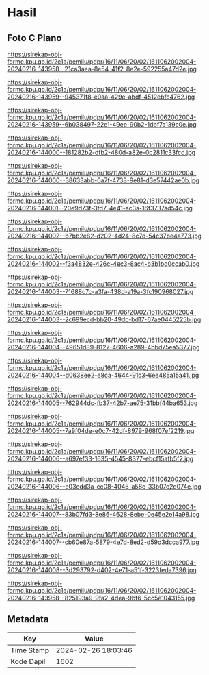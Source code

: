 # Hasil

## Foto C Plano

https://sirekap-obj-formc.kpu.go.id/2c1a/pemilu/pdpr/16/11/06/20/02/1611062002004-20240216-143958--21ca3aea-8e54-41f2-8e2e-592255a47d2e.jpg

https://sirekap-obj-formc.kpu.go.id/2c1a/pemilu/pdpr/16/11/06/20/02/1611062002004-20240216-143959--945371f8-e0aa-429e-abdf-4512ebfc4762.jpg

https://sirekap-obj-formc.kpu.go.id/2c1a/pemilu/pdpr/16/11/06/20/02/1611062002004-20240216-143959--6b038497-22e1-49ee-90b2-1dbf7a139c0e.jpg

https://sirekap-obj-formc.kpu.go.id/2c1a/pemilu/pdpr/16/11/06/20/02/1611062002004-20240216-144000--181282b2-dfb2-480d-a82e-0c2811c33fcd.jpg

https://sirekap-obj-formc.kpu.go.id/2c1a/pemilu/pdpr/16/11/06/20/02/1611062002004-20240216-144000--38633abb-6a7f-4738-9e81-d3e57442ae0b.jpg

https://sirekap-obj-formc.kpu.go.id/2c1a/pemilu/pdpr/16/11/06/20/02/1611062002004-20240216-144001--20e9d73f-3fd7-4e41-ac3a-16f3737ad54c.jpg

https://sirekap-obj-formc.kpu.go.id/2c1a/pemilu/pdpr/16/11/06/20/02/1611062002004-20240216-144002--b7bb2e82-d202-4d24-8c7d-54c37be4a773.jpg

https://sirekap-obj-formc.kpu.go.id/2c1a/pemilu/pdpr/16/11/06/20/02/1611062002004-20240216-144002--f3a4832e-426c-4ec3-8ac4-b3b1bd0ccab0.jpg

https://sirekap-obj-formc.kpu.go.id/2c1a/pemilu/pdpr/16/11/06/20/02/1611062002004-20240216-144003--71688c7c-a3fa-438d-a19a-3fc190968027.jpg

https://sirekap-obj-formc.kpu.go.id/2c1a/pemilu/pdpr/16/11/06/20/02/1611062002004-20240216-144003--2c699ecd-bb20-49dc-bd17-67ae0445225b.jpg

https://sirekap-obj-formc.kpu.go.id/2c1a/pemilu/pdpr/16/11/06/20/02/1611062002004-20240216-144004--49651d89-8127-4606-a289-4bbd75ea5377.jpg

https://sirekap-obj-formc.kpu.go.id/2c1a/pemilu/pdpr/16/11/06/20/02/1611062002004-20240216-144004--d0638ee2-e8ca-4644-91c3-6ee485a15a41.jpg

https://sirekap-obj-formc.kpu.go.id/2c1a/pemilu/pdpr/16/11/06/20/02/1611062002004-20240216-144005--762944dc-fb37-42b7-ae75-31bbf44ba653.jpg

https://sirekap-obj-formc.kpu.go.id/2c1a/pemilu/pdpr/16/11/06/20/02/1611062002004-20240216-144005--7a9f04de-e0c7-42df-8979-968f07ef2219.jpg

https://sirekap-obj-formc.kpu.go.id/2c1a/pemilu/pdpr/16/11/06/20/02/1611062002004-20240216-144006--a697ef33-1635-4545-8377-ebcf15afb5f2.jpg

https://sirekap-obj-formc.kpu.go.id/2c1a/pemilu/pdpr/16/11/06/20/02/1611062002004-20240216-144006--e03cdd3a-cc08-4045-a58c-33b07c2d074e.jpg

https://sirekap-obj-formc.kpu.go.id/2c1a/pemilu/pdpr/16/11/06/20/02/1611062002004-20240216-144007--83b07fd3-8e86-4628-8ebe-0e45e2e14a98.jpg

https://sirekap-obj-formc.kpu.go.id/2c1a/pemilu/pdpr/16/11/06/20/02/1611062002004-20240216-144007--cb60e87a-5879-4e7d-8ed2-d59d3dcca977.jpg

https://sirekap-obj-formc.kpu.go.id/2c1a/pemilu/pdpr/16/11/06/20/02/1611062002004-20240216-144008--3d293792-d402-4e71-a51f-3223feda7396.jpg

https://sirekap-obj-formc.kpu.go.id/2c1a/pemilu/pdpr/16/11/06/20/02/1611062002004-20240216-143958--825193a9-9fa2-4dea-9bf6-5cc5e1043155.jpg


## Metadata

| Key        | Value               |
| ---------- | ------------------- |
| Time Stamp | 2024-02-26 18:03:46 |
| Kode Dapil | 1602                |



